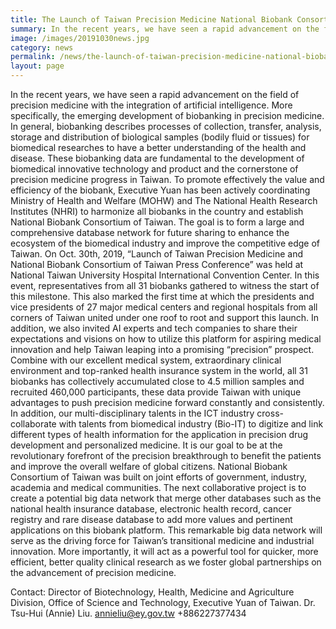 ```yaml
---
title: The Launch of Taiwan Precision Medicine National Biobank Consortium of Taiwan
summary: In the recent years, we have seen a rapid advancement on the field of precision medicine with the integration of artificial intelligence. More specifically, the emerging development of biobanking in precision medicine. 
image: /images/20191030news.jpg
category: news
permalink: /news/the-launch-of-taiwan-precision-medicine-national-biobank-consortium-of-taiwan/
layout: page
---
```

In the recent years, we have seen a rapid advancement on the field of precision medicine with the integration of artificial intelligence. More specifically, the emerging development of biobanking in precision medicine. In general, biobanking describes processes of collection, transfer, analysis, storage and distribution of biological samples (bodily fluid or tissues) for biomedical researches to have a better understanding of the health and disease. These biobanking data are fundamental to the development of biomedical innovative technology and product and the cornerstone of precision medicine progress in Taiwan.
To promote effectively the value and efficiency of the biobank, Executive Yuan has been actively coordinating Ministry of Health and Welfare (MOHW) and The National Health Research Institutes (NHRI) to harmonize all biobanks in the country and establish National Biobank Consortium of Taiwan. The goal is to form a large and comprehensive database network for future sharing to enhance the ecosystem of the biomedical industry and improve the competitive edge of Taiwan. 
On Oct. 30th, 2019, “Launch of Taiwan Precision Medicine and National Biobank Consortium of Taiwan Press Conference” was held at National Taiwan University Hospital International Convention Center. In this event, representatives from all 31 biobanks gathered to witness the start of this milestone. This also marked the first time at which the presidents and vice presidents of 27 major medical centers and regional hospitals from all corners of Taiwan united under one roof to root and support this launch. In addition, we also invited AI experts and tech companies to share their expectations and visions on how to utilize this platform for aspiring medical innovation and help Taiwan leaping into a promising “precision” prospect.
Combine with our excellent medical system, extraordinary clinical environment and top-ranked health insurance system in the world, all 31 biobanks has collectively accumulated close to 4.5 million samples and recruited 460,000 participants, these data provide Taiwan with unique advantages to push precision medicine forward constantly and consistently. In addition, our multi-disciplinary talents in the ICT industry cross-collaborate with talents from biomedical industry (Bio-IT) to digitize and link different types of health information for the application in precision drug development and personalized medicine. It is our goal to be at the revolutionary forefront of the precision breakthrough to benefit the patients and improve the overall welfare of global citizens. 
National Biobank Consortium of Taiwan was built on joint efforts of government, industry, academia and medical communities. The next collaborative project is to create a potential big data network that merge other databases such as the national health insurance database, electronic health record, cancer registry and rare disease database to add more values and pertinent applications on this biobank platform. This remarkable big data network will serve as the driving force for Taiwan’s transitional medicine and industrial innovation. More importantly, it will act as a powerful tool for quicker, more efficient, better quality clinical research as we foster global partnerships on the advancement of precision medicine.

Contact:
Director of Biotechnology, Health, Medicine and Agriculture Division, Office of Science and Technology, Executive Yuan of Taiwan. Dr. Tsu-Hui (Annie) Liu. annieliu@ey.gov.tw +886227377434
